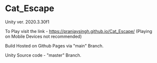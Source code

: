 # Cat_Escape

Unity ver. 2020.3.30f1

To Play visit the link - https://pranjaysingh.github.io/Cat_Escape/
(Playing on Mobile Devices not recommended)

Build Hosted on Github Pages via "main" Branch.

Unity Source code - "master" Branch.

